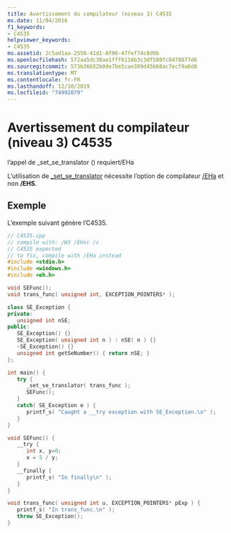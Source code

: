 ```yaml
---
title: Avertissement du compilateur (niveau 3) C4535
ms.date: 11/04/2016
f1_keywords:
- C4535
helpviewer_keywords:
- C4535
ms.assetid: 2c5ad1aa-2558-41d1-8f06-47fef74c8d9b
ms.openlocfilehash: 572aa5dc38ae1fff6116b3c3df588fc8478877d6
ms.sourcegitcommit: 573b36b52b0de7be5cae309d45b68ac7ecf9a6d8
ms.translationtype: MT
ms.contentlocale: fr-FR
ms.lasthandoff: 12/10/2019
ms.locfileid: "74992079"
---
```

# <a name="compiler-warning-level-3-c4535"></a>Avertissement du compilateur (niveau 3) C4535

l’appel de _set_se_translator () requiert/EHa

L’utilisation de [_set_se_translator](../../c-runtime-library/reference/set-se-translator.md) nécessite l’option de compilateur [/EHa](../../build/reference/eh-exception-handling-model.md) et non **/EHS**.

## <a name="example"></a>Exemple

L’exemple suivant génère l’C4535.

```cpp
// C4535.cpp
// compile with: /W3 /EHsc /c
// C4535 expected
// to fix, compile with /EHa instead
#include <stdio.h>
#include <windows.h>
#include <eh.h>

void SEFunc();
void trans_func( unsigned int, EXCEPTION_POINTERS* );

class SE_Exception {
private:
   unsigned int nSE;
public:
   SE_Exception() {}
   SE_Exception( unsigned int n ) : nSE( n ) {}
   ~SE_Exception() {}
   unsigned int getSeNumber() { return nSE; }
};

int main() {
   try {
      _set_se_translator( trans_func );
      SEFunc();
   }
   catch( SE_Exception e ) {
      printf_s( "Caught a __try exception with SE_Exception.\n" );
   }
}

void SEFunc() {
   __try {
      int x, y=0;
      x = 5 / y;
   }
   __finally {
      printf_s( "In finally\n" );
   }
}

void trans_func( unsigned int u, EXCEPTION_POINTERS* pExp ) {
   printf_s( "In trans_func.\n" );
   throw SE_Exception();
}
```
